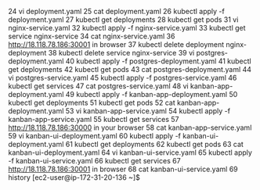    24  vi deployment.yaml 
   25  cat deployment.yaml 
   26  kubectl apply -f deployment.yaml
   27  kubectl get deployments
   28  kubectl get pods
   31  vi nginx-service.yaml
   32  kubectl apply -f nginx-service.yaml
   33  kubectl get service nginx-service
   34  cat nginx-service.yaml 
   36  http://18.118.78.186:30001 in browser
   37  kubectl delete deployment nginx-deployment
   38  kubectl delete service nginx-service
   39  vi postgres-deployment.yaml
   40  kubectl apply -f postgres-deployment.yaml
   41  kubectl get deployments
   42  kubectl get pods
   43  cat postgres-deployment.yaml 
   44  vi postgres-service.yaml
   45  kubectl apply -f postgres-service.yaml
   46  kubectl get services
   47  cat postgres-service.yaml 
   48  vi kanban-app-deployment.yaml
   49  kubectl apply -f kanban-app-deployment.yaml
   50  kubectl get deployments
   51  kubectl get pods
   52  cat kanban-app-deployment.yaml 
   53  vi kanban-app-service.yaml
   54  kubectl apply -f kanban-app-service.yaml
   55  kubectl get services
   57  http://18.118.78.186:30000 in your browser
   58  cat kanban-app-service.yaml 
   59  vi kanban-ui-deployment.yaml
   60  kubectl apply -f kanban-ui-deployment.yaml
   61  kubectl get deployments
   62  kubectl get pods
   63  cat kanban-ui-deployment.yaml 
   64  vi kanban-ui-service.yaml
   65  kubectl apply -f kanban-ui-service.yaml
   66  kubectl get services
   67  http://18.118.78.186:30001  in browser
   68  cat kanban-ui-service.yaml 
   69  history
[ec2-user@ip-172-31-20-136 ~]$ 